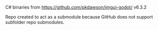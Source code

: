 C# binaries from https://github.com/pkdawson/imgui-godot/ v6.3.2

Repo created to act as a submodule because GitHub does not support subfolder repo submodules.
